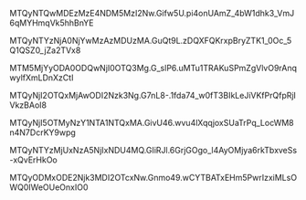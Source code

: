 MTQyNTQwMDEzMzE4NDM5MzI2Nw.Gifw5U.pi4onUAmZ_4bW1dhk3_VmJ6qMYHmqVk5hhBnYE

MTQyNTYzNjA0NjYwMzAzMDUzMA.GuQt9L.zDQXFQKrxpBryZTK1_0Oc_5Q1QSZ0_jZa2TVx8

MTM5MjYyODA0ODQwNjI0OTQ3Mg.G_slP6.uMTu1TRAKuSPmZgVlvO9rAnqwylfXmLDnXzCtI

MTQyNjI2OTQxMjAwODI2Nzk3Ng.G7nL8-.1fda74_w0fT3BIkLeJiVKfPrQfpRjIVkzBAoI8

MTQyNjI5OTMyNzY1NTA1NTQxMA.GivU46.wvu4lXqqjoxSUaTrPq_LocWM8n4N7DcrKY9wpg

MTQyNTYzMjUxNzA5NjIxNDU4MQ.GIiRJl.6GrjGOgo_l4AyOMjya6rkTbxveSs-xQvErHkOo

MTQyODMxODE2Njk3MDI2OTcxNw.Gnmo49.wCYTBATxEHm5PwrIzxiMLsOWQ0IWeOUeOnxIO0
